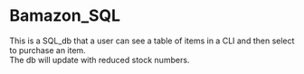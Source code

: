 # Bamazon_SQL
This is a SQL_db that a user can see a table of items in a CLI and then select to purchase an item.  
The db will update with reduced stock numbers.
